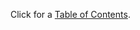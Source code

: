 Click for a [Table of Contents](https://sickkidsca.sharepoint.com/:x:/s/ibrahimlabworkspace/EbOJNiNYRwZOgHsBEGytyuQBQ_sIiVk6KyS2lSDUnKTBGg?e=VAA3Dx).
